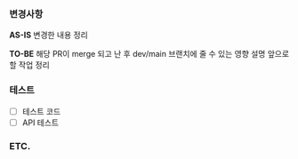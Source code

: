 ### 변경사항
<!-- 이 PR에서 어떤점들이 변경되었는지 기술해주세요. 가급적이면 as-is, to-be를 활용해서 작성해주세요.  -->
**AS-IS**
변경한 내용 정리

**TO-BE**
해당 PR이 merge 되고 난 후 dev/main 브랜치에 줄 수 있는 영향 설명
앞으로 할 작업 정리

### 테스트
<!-- 본 변경사항이 테스트가 되었는지 기술해주세요 --> 
- [ ] 테스트 코드
- [ ] API 테스트 

### ETC.
